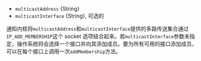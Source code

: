 <!-- YAML
added: v0.6.9
-->

* `multicastAddress` {String}
* `multicastInterface` {String}, 可选的

通知内核将`multicastAddress`和`multicastInterface`提供的多路传送集合通过`IP_ADD_MEMBERSHIP`这个 socket 选项结合起来。若`multicastInterface`参数未指定，操作系统将会选择一个接口并向其添加成员。要为所有可用的接口添加成员，可以在每个接口上调用一次`addMembership`方法。

